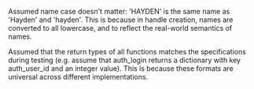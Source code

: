 Assumed name case doesn't matter: 'HAYDEN' is the same name as 'Hayden' and 'hayden'. This is because in handle creation, names are converted to all lowercase, and to reflect the real-world semantics of names.

Assumed that the return types of all functions matches the specifications during testing (e.g. assume that auth_login returns a dictionary with key auth_user_id and an integer value). This is because these formats are universal across different implementations.